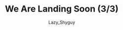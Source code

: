 ---
media: "images/rounds/round_1/landing_3.png"
media_type: image
title: We Are Landing Soon (3/3)
author: [Lazy_Shyguy]
desc: Bjeurn Suez lets the crew know that command is currently conducting the pre-landing checks.
---